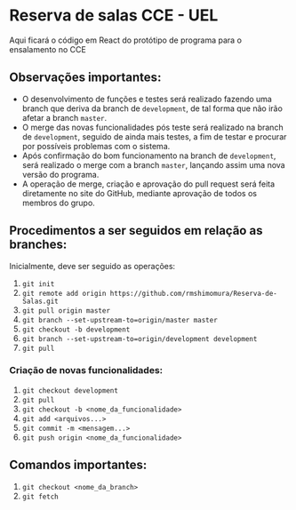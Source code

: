 # Reserva de salas CCE - UEL
Aqui ficará o código em React do protótipo de programa para o ensalamento no CCE

## Observações importantes:
- O desenvolvimento de funções e testes será realizado fazendo uma branch que deriva da branch de ```development```, de tal forma que não irão afetar a branch ```master```.
- O merge das novas funcionalidades pós teste será realizado na branch de ```development```, seguido de ainda mais testes, a fim de testar e procurar por possíveis problemas com o sistema.
- Após confirmação do bom funcionamento na branch de ```development```, será realizado o merge com a branch ```master```, lançando assim uma nova versão do programa.
- A operação de merge, criação e aprovação do pull request será feita diretamente no site do GitHub, mediante aprovação de todos os membros do grupo.

## Procedimentos a ser seguidos em relação as branches:

Inicialmente, deve ser seguido as operações:

1. ```git init```
2. ```git remote add origin https://github.com/rmshimomura/Reserva-de-Salas.git```
3. ```git pull origin master```
4. ```git branch --set-upstream-to=origin/master master```
5. ```git checkout -b development```
6. ```git branch --set-upstream-to=origin/development development```
7. ```git pull```

### Criação de novas funcionalidades:
1. ```git checkout development```
2. ```git pull```
3. ```git checkout -b <nome_da_funcionalidade>```
4. ```git add <arquivos...>```
5. ```git commit -m <mensagem...>```
6. ```git push origin <nome_da_funcionalidade>```

## Comandos importantes:

1. ```git checkout <nome_da_branch>```
2. ```git fetch```
